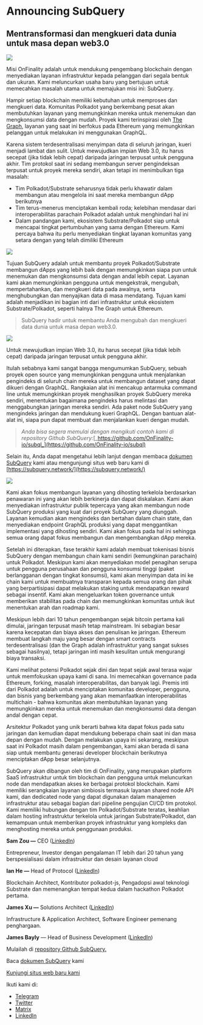 # Announcing SubQuery

## Mentransformasi dan mengkueri data dunia untuk masa depan web3.0

![](https://miro.medium.com/max/1400/1*J5u22qNxndcuCrFJ1mfGqg.png)

Misi OnFinality adalah untuk mendukung pengembang blockchain dengan menyediakan layanan infrastruktur kepada pelanggan dari segala bentuk dan ukuran. Kami meluncurkan usaha baru yang bertujuan untuk memecahkan masalah utama untuk memajukan misi ini: SubQuery.

Hampir setiap blockchain memiliki kebutuhan untuk memproses dan mengkueri data. Komunitas Polkadot yang berkembang pesat akan membutuhkan layanan yang memungkinkan mereka untuk menemukan dan mengkonsumsi data dengan mudah. Proyek kami terinspirasi oleh [The Graph](https://thegraph.com/), layanan yang saat ini berfokus pada Ethereum yang memungkinkan pelanggan untuk melakukan ini menggunakan GraphQL.

Karena sistem terdesentralisasi menyimpan data di seluruh jaringan, kueri menjadi lambat dan sulit. Untuk mewujudkan impian Web 3.0, itu harus secepat (jika tidak lebih cepat) daripada jaringan terpusat untuk pengguna akhir. Tim protokol saat ini sedang membangun server pengindeksan terpusat untuk proyek mereka sendiri, akan tetapi ini menimbulkan tiga masalah:

-   Tim Polkadot/Substrate seharusnya tidak perlu khawatir dalam membangun atau mengelola ini saat mereka membangun dApp berikutnya
-   Tim terus-menerus menciptakan kembali roda; kelebihan mendasar dari interoperabilitas parachain Polkadot adalah untuk menghindari hal ini
-   Dalam pandangan kami, ekosistem Substrate/Polkadot siap untuk mencapai tingkat pertumbuhan yang sama dengan Ethereum. Kami percaya bahwa itu perlu menyediakan tingkat layanan komunitas yang setara dengan yang telah dimiliki Ethereum

![](https://miro.medium.com/max/1400/1*l4b4BXWkczVDaHyv30lLQQ.png)

Tujuan SubQuery adalah untuk membantu proyek Polkadot/Substrate membangun dApps yang lebih baik dengan memungkinkan siapa pun untuk menemukan dan mengkonsumsi data dengan andal lebih cepat. Layanan kami akan memungkinkan pengguna untuk mengekstrak, mengubah, mempertahankan, dan mengkueri data pada awalnya, serta menghubungkan dan menyajikan data di masa mendatang. Tujuan kami adalah menjadikan ini bagian inti dari infrastruktur untuk ekosistem Substrate/Polkadot, seperti halnya The Graph untuk Ethereum.

> SubQuery hadir untuk membantu Anda mengubah dan mengkueri data dunia untuk masa depan web3.0.

![](https://miro.medium.com/max/1000/1*IHstJG-hBwQzicLdWkGR5w.png)

Untuk mewujudkan impian Web 3.0, itu harus secepat (jika tidak lebih cepat) daripada jaringan terpusat untuk pengguna akhir.

Itulah sebabnya kami sangat bangga mengumumkan SubQuery, sebuah proyek open source yang memungkinkan pengguna untuk menjalankan pengindeks di seluruh chain mereka untuk membangun dataset yang dapat dikueri dengan GraphQL. Rangkaian alat ini mencakup antarmuka command line untuk memungkinkan proyek menghasilkan proyek SubQuery mereka sendiri, menentukan bagaimana pengindeks harus melintasi dan menggabungkan jaringan mereka sendiri. Ada paket node SubQuery yang mengindeks jaringan dan mendukung kueri GraphQL. Dengan bantuan alat-alat ini, siapa pun dapat membuat dan menjalankan kueri dengan mudah.

> _Anda bisa segera memulai dengan mengikuti contoh kami di repository Github SubQuery:_[_https://github.com/OnFinality-io/subql_](https://github.com/OnFinality-io/subql)

Selain itu, Anda dapat mengetahui lebih lanjut dengan membaca [dokumen SubQuery](https://doc.subquery.network/) kami atau mengunjungi situs web baru kami di [https://subquery.network/](https://subquery.network/)

![](https://miro.medium.com/max/1000/1*3oA1Hvns1vrImTsmowO_Jw.png)

Kami akan fokus membangun layanan yang dihosting terkelola berdasarkan penawaran ini yang akan lebih berkinerja dan dapat diskalakan. Kami akan menyediakan infrastruktur publik tepercaya yang akan membangun node SubQuery produksi yang kuat dari proyek SubQuery yang diunggah. Layanan kemudian akan mengindeks dan bertahan dalam chain state, dan menyediakan endpoint GraphQL produksi yang dapat menggantikan implementasi yang dihosting sendiri. Kami akan fokus pada hal ini sehingga semua orang dapat fokus membangun dan mengembangkan dApp mereka.

Setelah ini diterapkan, fase terakhir kami adalah membuat tokenisasi bisnis SubQuery dengan membangun chain kami sendiri (kemungkinan parachain) untuk Polkadot. Meskipun kami akan menyediakan model penagihan serupa untuk pengguna perusahaan dan pengguna konsumsi tinggi (paket berlangganan dengan tingkat konsumsi), kami akan menyimpan data ini ke chain kami untuk membuatnya transparan kepada semua orang dan pihak yang berpartisipasi dapat melakukan staking untuk mendapatkan reward sebagai insentif. Kami akan mengeluarkan token governance untuk memberikan stabilitas pada chain dan memungkinkan komunitas untuk ikut menentukan arah dan roadmap kami.

Meskipun lebih dari 10 tahun pengembangan sejak bitcoin pertama kali dimulai, jaringan terpusat masih tetap mainstream. Ini sebagian besar karena kecepatan dan biaya akses dan penulisan ke jaringan. Ethereum membuat langkah maju yang besar dengan smart contracts terdesentralisasi (dan the Graph adalah infrastruktur yang sangat sukses sebagai hasilnya), tetapi jaringan inti masih kesulitan untuk mengurangi biaya transaksi.

Kami melihat potensi Polkadot sejak dini dan tepat sejak awal terasa wajar untuk memfokuskan upaya kami di sana. Ini memecahkan governance pada Ethereum, forking, masalah interoperabilitas, dan banyak lagi. Premis inti dari Polkadot adalah untuk menciptakan komunitas developer, pengguna, dan bisnis yang berkembang yang akan memanfaatkan interoperabilitas multichain - bahwa komunitas akan membutuhkan layanan yang memungkinkan mereka untuk menemukan dan mengkonsumsi data dengan andal dengan cepat.

Arsitektur Polkadot yang unik berarti bahwa kita dapat fokus pada satu jaringan dan kemudian dapat mendukung beberapa chain saat ini dan masa depan dengan mudah. Dengan melakukan upaya ini sekarang, meskipun saat ini Polkadot masih dalam pengembangan, kami akan berada di sana siap untuk membantu generasi developer blockchain berikutnya menciptakan dApp besar selanjutnya.

SubQuery akan dibangun oleh tim di OnFinality, yang merupakan platform SaaS infrastruktur untuk tim blockchain dan pengguna untuk meluncurkan node dan mendapatkan akses ke berbagai protokol blockchain. Kami memiliki serangkaian layanan simbiosis termasuk layanan shared node API kami, dan dedicated node yang dapat digunakan dalam manajemen infrastruktur atau sebagai bagian dari pipeline pengujian CI/CD tim protokol. Kami memiliki hubungan dengan tim Polkadot/Substrate teratas, keahlian dalam hosting infrastruktur terkelola untuk jaringan Substrate/Polkadot, dan kemampuan untuk memberikan proyek infrastruktur yang kompleks dan menghosting mereka untuk penggunaan produksi.

**Sam Zou —** CEO ([LinkedIn](https://www.linkedin.com/in/sam-zou-5b8169a/))

Entrepreneur, Investor dengan pengalaman IT lebih dari 20 tahun yang berspesialisasi dalam infrastruktur dan desain layanan cloud

**Ian He —** Head of Protocol ([LinkedIn](https://www.linkedin.com/in/yin-he-7a266345/))

Blockchain Architect, Kontributor polkadot-js, Pengadopsi awal teknologi Substrate dan memenangkan tempat kedua dalam hackathon Polkadot pertama.

**James Xu —** Solutions Architect ([LinkedIn](https://www.linkedin.com/in/zhexu/))

Infrastructure & Application Architect, Software Engineer pemenang penghargaan.

**James Bayly** — Head of Business Development ([LinkedIn](https://www.linkedin.com/in/james-bayly/))

Mulailah di [repository Github SubQuery.](https://github.com/OnFinality-io/subql)

Baca [dokumen SubQuery](https://doc.subquery.network/) kami

[Kunjungi situs web baru kami](https://subquery.network/)

Ikuti kami di:

-   [Telegram](https://t.me/subquerynetwork)
-   [Twitter](https://twitter.com/subquerynetwork)
-   [Matrix](https://matrix.to/#/%23subquery:matrix.org)
-   [LinkedIn](https://www.linkedin.com/company/subquery)